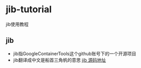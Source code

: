 # jib-tutorial
jib使用教程

## jib
- jib指GoogleContainerTools这个github账号下的一个开源项目
- jib翻译成中文是船首三角帆的意思
[jib 源码地址](https://github.com/GoogleContainerTools/jib.git)
